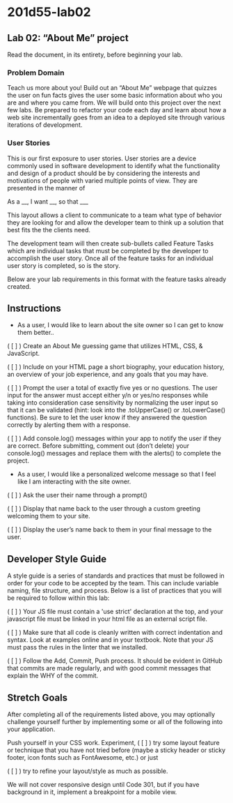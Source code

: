 # 201d55-lab02

## Lab 02: “About Me” project
Read the document, in its entirety, before beginning your lab.

### Problem Domain
Teach us more about you! Build out an “About Me” webpage that quizzes the user on fun facts gives the user some basic information about who you are and where you came from. We will build onto this project over the next few labs. Be prepared to refactor your code each day and learn about how a web site incrementally goes from an idea to a deployed site through various iterations of development.

### User Stories
This is our first exposure to user stories. User stories are a device commonly used in software development to identify what the functionality and design of a product should be by considering the interests and motivations of people with varied multiple points of view. They are presented in the manner of

As a __, I want __, so that ___

This layout allows a client to communicate to a team what type of behavior they are looking for and allow the developer team to think up a solution that best fits the the clients need.

The development team will then create sub-bullets called Feature Tasks which are individual tasks that must be completed by the developer to accomplish the user story. Once all of the feature tasks for an individual user story is completed, so is the story.

Below are your lab requirements in this format with the feature tasks already created.

## Instructions
+ As a user, I would like to learn about the site owner so I can get to know them better..

( [ ] ) Create an About Me guessing game that utilizes HTML, CSS, & JavaScript.

( [ ] ) Include on your HTML page a short biography, your education history, an overview of your job experience, and any goals that you may have.

( [ ] ) Prompt the user a total of exactly five yes or no questions. The user input for the answer must accept either y/n or yes/no responses while taking into consideration case sensitivity by normalizing the user input so that it can be validated (hint: look into the .toUpperCase() or .toLowerCase() functions). Be sure to let the user know if they answered the question correctly by alerting them with a response.

( [ ] ) Add console.log() messages within your app to notify the user if they are correct. Before submitting, comment out (don’t delete) your console.log() messages and replace them with the alerts() to complete the project.

+ As a user, I would like a personalized welcome message so that I feel like I am interacting with the site owner.

( [ ] ) Ask the user their name through a prompt()

( [ ] ) Display that name back to the user through a custom greeting welcoming them to your site.

( [ ] ) Display the user’s name back to them in your final message to the user.

## Developer Style Guide
A style guide is a series of standards and practices that must be followed in order for your code to be accepted by the team. This can include variable naming, file structure, and process. Below is a list of practices that you will be required to follow within this lab:

( [ ] ) Your JS file must contain a 'use strict' declaration at the top, and your javascript file must be linked in your html file as an external script file.

( [ ] ) Make sure that all code is cleanly written with correct indentation and syntax. Look at examples online and in your textbook. Note that your JS must pass the rules in the linter that we installed.

( [ ] ) Follow the Add, Commit, Push process. It should be evident in GitHub that commits are made regularly, and with good commit messages that explain the WHY of the commit.

## Stretch Goals
After completing all of the requirements listed above, you may optionally challenge yourself further by implementing some or all of the following into your application.

Push yourself in your CSS work. Experiment, 
( [ ] ) try some layout feature or technique that you have not tried before (maybe a sticky header or sticky footer, icon fonts such as FontAwesome, etc.) or just 

( [ ] ) try to refine your layout/style as much as possible. 

We will not cover responsive design until Code 301, but if you have background in it, implement a breakpoint for a mobile view.